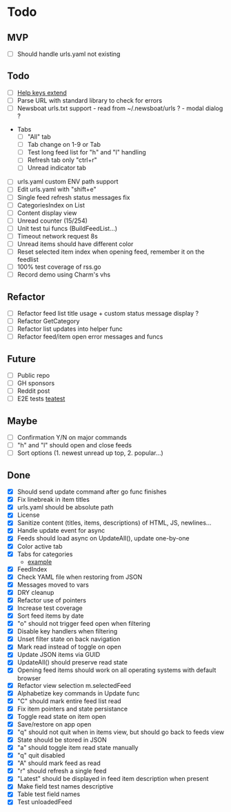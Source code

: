 # Todo

## MVP
- [ ] Should handle urls.yaml not existing

## Todo
- [ ] [Help keys extend](https://chatgpt.com/c/68c1ad14-5c9c-8331-bad6-ce4f7c1f52c8)
- [ ] Parse URL with standard library to check for errors
- [ ] Newsboat urls.txt support - read from ~/.newsboat/urls ? - modal dialog ?
- Tabs
  - [ ] "All" tab
  - [ ] Tab change on 1-9 or Tab
  - [ ] Test long feed list for "h" and "l" handling
  - [ ] Refresh tab only "ctrl+r"
  - [ ] Unread indicator tab
- [ ] urls.yaml custom ENV path support
- [ ] Edit urls.yaml with "shift+e"
- [ ] Single feed refresh status messages fix
- [ ] CategoriesIndex on List
- [ ] Content display view
- [ ] Unread counter (15/254)
- [ ] Unit test tui funcs (BuildFeedList...)
- [ ] Timeout network request 8s
- [ ] Unread items should have different color
- [ ] Reset selected item index when opening feed, remember it on the feedlist
- [ ] 100% test coverage of rss.go
- [ ] Record demo using Charm's vhs

## Refactor
- [ ] Refactor feed list title usage + custom status message display ?
- [ ] Refactor GetCategory
- [ ] Refactor list updates into helper func
- [ ] Refactor feed/item open error messages and funcs

## Future
- [ ] Public repo
- [ ] GH sponsors
- [ ] Reddit post
- [ ] E2E tests [teatest](https://github.com/caarlos0/teatest-example/blob/main/main_test.go)

## Maybe
- [ ] Confirmation Y/N on major commands
- [ ] "h" and "l" should open and close feeds
- [ ] Sort options (1. newest unread up top, 2. popular...)

## Done
- [x] Should send update command after go func finishes
- [x] Fix linebreak in item titles
- [x] urls.yaml should be absolute path
- [x] License
- [x] Sanitize content (titles, items, descriptions) of HTML, JS, newlines...
- [x] Handle update event for async
- [x] Feeds should load async on UpdateAll(), update one-by-one
- [x] Color active tab
- [x] Tabs for categories
  - [example](https://github.com/charmbracelet/bubbletea/blob/28ab4f41b29fef14d900c46a4873a45891a9ee9b/examples/tabs/main.go#L40)
- [x] FeedIndex
- [x] Check YAML file when restoring from JSON
- [x] Messages moved to vars
- [x] DRY cleanup
- [x] Refactor use of pointers
- [x] Increase test coverage
- [x] Sort feed items by date
- [x] "o" should not trigger feed open when filtering
- [x] Disable key handlers when filtering
- [x] Unset filter state on back navigation
- [x] Mark read instead of toggle on open
- [x] Update JSON items via GUID
- [x] UpdateAll() should preserve read state
- [x] Opening feed items should work on all operating systems with default browser
- [x] Refactor view selection m.selectedFeed
- [x] Alphabetize key commands in Update func
- [x] "C" should mark entire feed list read
- [x] Fix item pointers and state persistance
- [x] Toggle read state on item open
- [x] Save/restore on app open
- [x] "q" should not quit when in items view, but should go back to feeds view
- [x] State should be stored in JSON
- [x] "a" should toggle item read state manually
- [x] "q" quit disabled
- [x] "A" should mark feed as read
- [x] "r" should refresh a single feed
- [x] "Latest" should be displayed in feed item description when present
- [x] Make field test names descriptive
- [x] Table test field names
- [x] Test unloadedFeed